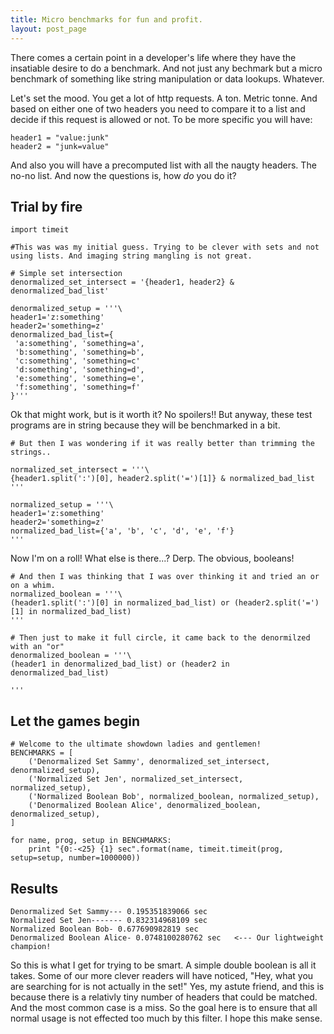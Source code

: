 ```yaml
---
title: Micro benchmarks for fun and profit.
layout: post_page
---
```

There comes a certain point in a developer's life where they have the insatiable desire to do a benchmark. And not just any bechmark but a micro benchmark of something like string manipulation or data lookups. Whatever.  

Let's set the mood. You get a lot of http requests. A ton. Metric tonne. And based on either one of two headers you need to compare it to a list and decide if this request is allowed or not. To be more specific you will have:

    header1 = "value:junk"
    header2 = "junk=value"
    
And also you will have a precomputed list with all the naugty headers. The no-no list. And now the questions is, how *do* you do it?

## Trial by fire

    import timeit
    
    #This was was my initial guess. Trying to be clever with sets and not using lists. And imaging string mangling is not great.
    
    # Simple set intersection
    denormalized_set_intersect = '{header1, header2} & denormalized_bad_list' 
    
    denormalized_setup = '''\
    header1='z:something'
    header2='something=z'
    denormalized_bad_list={
     'a:something', 'something=a',
     'b:something', 'something=b',
     'c:something', 'something=c'
     'd:something', 'something=d',
     'e:something', 'something=e',
     'f:something', 'something=f'
    }'''

    
Ok that might work, but is it worth it? No spoilers!! But anyway, these test programs are in string because they will be benchmarked in a bit.

    # But then I was wondering if it was really better than trimming the strings..

    normalized_set_intersect = '''\
    {header1.split(':')[0], header2.split('=')[1]} & normalized_bad_list  
    '''

    normalized_setup = '''\
    header1='z:something'
    header2='something=z'
    normalized_bad_list={'a', 'b', 'c', 'd', 'e', 'f'}
    '''
    
    
Now I'm on a roll! What else is there...? Derp. The obvious, booleans!

    # And then I was thinking that I was over thinking it and tried an or on a whim.
    normalized_boolean = '''\
    (header1.split(':')[0] in normalized_bad_list) or (header2.split('=')[1] in normalized_bad_list)
    '''
    
    # Then just to make it full circle, it came back to the denormilzed with an "or"
    denormalized_boolean = '''\
    (header1 in denormalized_bad_list) or (header2 in denormalized_bad_list)
    
    '''
    
    
## Let the games begin

    # Welcome to the ultimate showdown ladies and gentlemen!
    BENCHMARKS = [
        ('Denormalized Set Sammy', denormalized_set_intersect, denormalized_setup),
        ('Normalized Set Jen', normalized_set_intersect, normalized_setup),
        ('Normalized Boolean Bob', normalized_boolean, normalized_setup),
        ('Denormalized Boolean Alice', denormalized_boolean, denormalized_setup),
    ]
    
    for name, prog, setup in BENCHMARKS:
        print "{0:-<25} {1} sec".format(name, timeit.timeit(prog, setup=setup, number=1000000))


## Results 


    Denormalized Set Sammy--- 0.195351839066 sec
    Normalized Set Jen------- 0.832314968109 sec
    Normalized Boolean Bob- 0.677690982819 sec
    Denormalized Boolean Alice- 0.0748100280762 sec   <--- Our lightweight champion!


So this is what I get for trying to be smart. A simple double boolean is all it takes. Some of our more clever readers will have noticed, "Hey, what you are searching for is not actually in the set!" Yes, my astute friend, and this is because there is a relativly tiny number of headers that could be matched. And the most common case is a miss. So the goal here is to ensure that all normal usage is not effected too much by this filter. I hope this make sense.
